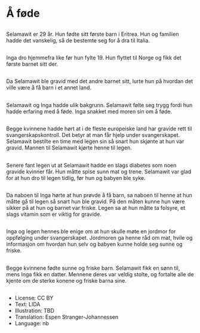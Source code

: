 # Å føde

##
Selamawit er 29 år. Hun fødte sitt første barn i Eritrea. Hun og familien hadde det vanskelig, så de bestemte seg for å dra til Italia.

##
Inga dro hjemmefra like før hun fylte 19. Hun flyttet til Norge og fikk det første barnet sitt der.

##
Da Selamawit ble gravid med det andre barnet sitt, lurte hun på hvordan det ville være å få barn i et annet land.

##
Selamawit og Inga hadde ulik bakgrunn. Selamawit følte seg trygg fordi hun hadde erfaring med å føde. Inga snakket med moren sin om å føde.

##
Begge kvinnene hadde hørt at i de fleste europeiske land har gravide rett til svangerskapskontroll. Det betyr at man får hjelp under svangerskapet. Selamawit bestilte en time med legen sin så snart hun skjønte at hun var gravid. Mannen til Selamawit kjørte henne til legen.

##
Senere fant legen ut at Selamawit hadde en slags diabetes som noen gravide kvinner får. Hun måtte spise sunn mat og trene. Selamawit var glad for at hun dro til legen tidlig, før hun og babyen ble syke.

##
Da naboen til Inga hørte at hun prøvde å få barn, sa naboen til henne at hun måtte gå til legen så snart hun ble gravid. På den måten kunne hun være sikker på at hun og barnet var friske. Legen sa at hun måtte ta folsyre, et slags vitamin som er viktig for gravide.

##
Inga og legen hennes ble enige om at hun skulle møte en jordmor for oppfølging under svangerskapet. Jordmoren ga henne råd om mat, hvile og informasjon om hvordan hun selv og babyen kunne holde seg sunne og friske.

##
Begge kvinnene fødte sunne og friske barn. Selamawit fikk en sønn til, mens Inga fikk en datter. Mennene deres var veldig stolte, og fortalte alle de kjente om de sterke konene og friske barna sine.

##
* License: CC BY
* Text: LIDA
* Illustration: TBD
* Translation: Espen Stranger-Johannessen
* Language: nb
